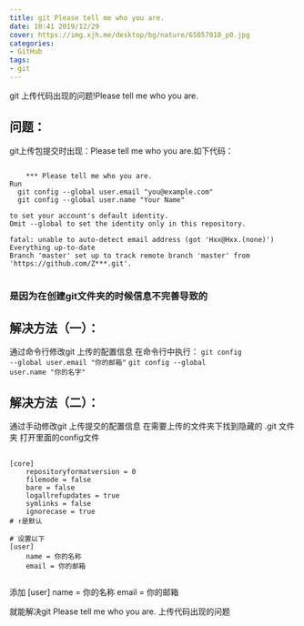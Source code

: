 ```yaml
---
title: git Please tell me who you are.
date: 10:41 2019/12/29
cover: https://img.xjh.me/desktop/bg/nature/65057010_p0.jpg
categories:
- GitHub
tags:
- git
---
```

git 上传代码出现的问题!Please tell me who you are.

<!--more-->

<!-- toc -->

## **问题：**

git上传包提交时出现：Please tell me who you are.如下代码：

<pre>
<code>
	*** Please tell me who you are.
Run
  git config --global user.email "you@example.com"
  git config --global user.name "Your Name"

to set your account's default identity.
Omit --global to set the identity only in this repository.

fatal: unable to auto-detect email address (got 'Hxx@Hxx.(none)')
Everything up-to-date
Branch 'master' set up to track remote branch 'master' from 'https://github.com/Z***.git'.
	</code></pre>
	

### 是因为在创建git文件夹的时候信息不完善导致的

## **解决方法（一）：**

通过命令行修改git 上传的配置信息
在命令行中执行：
<code>git config --global user.email "你的邮箱"</code>
<code>git config --global user.name "你的名字"</code>

## **解决方法（二）：**

通过手动修改git 上传提交的配置信息
在需要上传的文件夹下找到隐藏的 .git 文件夹
打开里面的config文件
<pre>
	<code>
[core]
	repositoryformatversion = 0
	filemode = false
	bare = false
	logallrefupdates = true
	symlinks = false
	ignorecase = true
# ↑是默认

# 设置以下
[user]
    name = 你的名称
    email = 你的邮箱
    </code>
</pre>

添加
[user]
    name = 你的名称
    email = 你的邮箱

就能解决git Please tell me who you are. 上传代码出现的问题